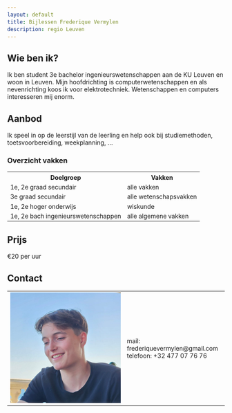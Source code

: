 ```yaml
---
layout: default
title: Bijlessen Frederique Vermylen
description: regio Leuven
---
```


## Wie ben ik?

Ik ben student 3e bachelor ingenieurswetenschappen aan de KU Leuven en woon in Leuven. Mijn hoofdrichting is computerwetenschappen en als nevenrichting koos ik voor elektrotechniek. Wetenschappen en computers interesseren mij enorm.  

## Aanbod

Ik speel in op de leerstijl van de leerling en help ook bij studiemethoden, toetsvoorbereiding, weekplanning, ...

### Overzicht vakken
<table>
<tr> 
<th>Doelgroep</th>
<th>Vakken</th>
</tr>
<tr> 
<td>1e, 2e graad secundair</td>
<td>alle vakken</td>
</tr>
<tr> 
<td>3e graad secundair</td>
<td>alle wetenschapsvakken</td>
</tr>
<tr> 
<td>1e, 2e hoger onderwijs</td>
<td>wiskunde</td>
</tr>
<tr> 
<td>1e, 2e bach ingenieurswetenschappen</td>
<td>alle algemene vakken</td>
</tr>
</table>

## Prijs
€20 per uur

## Contact
<table>
<tr>
<td>
<img src="https://raw.githubusercontent.com/FrederiqueVermylen/frederiquevermylen.github.io/main/profielfoto_bijgesneden.jpg" alt="profielfoto">
</td>
<td>
mail: frederiquevermylen@gmail.com<br>
telefoon: +32 477 07 76 76
</td>
</tr>
</table>
